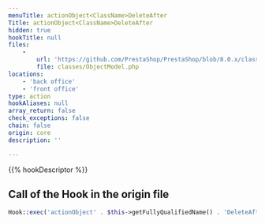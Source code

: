 ```yaml
---
menuTitle: actionObject<ClassName>DeleteAfter
Title: actionObject<ClassName>DeleteAfter
hidden: true
hookTitle: null
files:
    -
        url: 'https://github.com/PrestaShop/PrestaShop/blob/8.0.x/classes/ObjectModel.php'
        file: classes/ObjectModel.php
locations:
    - 'back office'
    - 'front office'
type: action
hookAliases: null
array_return: false
check_exceptions: false
chain: false
origin: core
description: ''

---
```


{{% hookDescriptor %}}

## Call of the Hook in the origin file

```php
Hook::exec('actionObject' . $this->getFullyQualifiedName() . 'DeleteAfter', ['object' => $this]);
```
